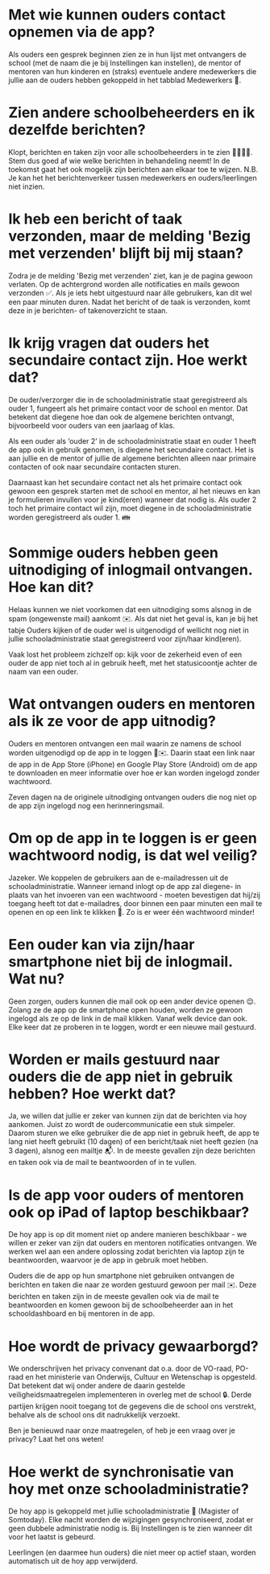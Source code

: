 # Met wie kunnen ouders contact opnemen via de app?
Als ouders een gesprek beginnen zien ze in hun lijst met ontvangers de school (met de naam die je bij Instellingen kan instellen), de mentor of mentoren van hun kinderen en (straks) eventuele andere medewerkers die jullie aan de ouders hebben gekoppeld in het tabblad Medewerkers 💬.

# Zien andere schoolbeheerders en ik dezelfde berichten?
Klopt, berichten en taken zijn voor alle schoolbeheerders in te zien 👩‍💻👨‍💻.  Stem dus goed af wie welke berichten in behandeling neemt! In de toekomst gaat het ook mogelijk zijn berichten aan elkaar toe te wijzen. N.B. Je kan het het berichtenverkeer tussen medewerkers en ouders/leerlingen niet inzien.

# Ik heb een bericht of taak verzonden, maar de melding 'Bezig met verzenden' blijft bij mij staan?
Zodra je de melding 'Bezig met verzenden' ziet, kan je de pagina gewoon verlaten. Op de achtergrond worden alle notificaties en mails gewoon verzonden ✅. Als je iets hebt uitgestuurd naar álle gebruikers, kan dit wel een paar minuten duren. Nadat het bericht of de taak is verzonden, komt deze in je berichten- of takenoverzicht te staan.

# Ik krijg vragen dat ouders het secundaire contact zijn. Hoe werkt dat?
De ouder/verzorger die in de schooladministratie staat geregistreerd als ouder 1, fungeert als het primaire contact voor de school en mentor. Dat betekent dat diegene hoe dan ook de algemene berichten ontvangt, bijvoorbeeld voor ouders van een jaarlaag of klas.

Als een ouder als ‘ouder 2’ in de schooladministratie staat en ouder 1 heeft de app ook in gebruik genomen, is diegene het secundaire contact. Het is aan jullie en de mentor of jullie de algemene berichten alleen naar primaire contacten of ook naar secundaire contacten sturen.

Daarnaast kan het secundaire contact net als het primaire contact ook gewoon een gesprek starten met de school en mentor, al het nieuws en kan je formulieren invullen voor je kind(eren) wanneer dat nodig is. Als ouder 2 toch het primaire contact wil zijn, moet diegene in de schooladministratie worden geregistreerd als ouder 1. 👪

# Sommige ouders hebben geen uitnodiging of inlogmail ontvangen. Hoe kan dit?
Helaas kunnen we niet voorkomen dat een uitnodiging soms alsnog in de spam (ongewenste mail) aankomt ✉️. Als dat niet het geval is, kan je bij het tabje Ouders kijken of de ouder wel is uitgenodigd of wellicht nog niet in jullie schooladministratie staat geregistreerd voor zijn/haar kind(eren).

Vaak lost het probleem zichzelf op: kijk voor de zekerheid even of een ouder de app niet toch al in gebruik heeft, met het statusicoontje achter de naam van een ouder.

# Wat ontvangen ouders en mentoren als ik ze voor de app uitnodig?
Ouders en mentoren ontvangen een mail waarin ze namens de school worden uitgenodigd op de app in te loggen 🏫✉️. Daarin staat een link naar de app in de App Store (iPhone) en Google Play Store (Android) om de app te downloaden en meer informatie over hoe er kan worden ingelogd zonder wachtwoord.

Zeven dagen na de originele uitnodiging ontvangen ouders die nog niet op de app zijn ingelogd nog een herinneringsmail.

# Om op de app in te loggen is er geen wachtwoord nodig, is dat wel veilig?
Jazeker. We koppelen de gebruikers aan de e-mailadressen uit de schooladministratie. Wanneer iemand inlogt op de app zal diegene- in plaats van het invoeren van een wachtwoord - moeten bevestigen dat hij/zij toegang heeft tot dat e-mailadres, door binnen een paar minuten een mail te openen en op een link te klikken 🔗. Zo is er weer één wachtwoord minder!

# Een ouder kan via zijn/haar smartphone niet bij de inlogmail. Wat nu?
Geen zorgen, ouders kunnen die mail ook op een ander device openen 😌. Zolang ze de app op de smartphone open houden, worden ze gewoon ingelogd als ze op de link in de mail klikken. Vanaf welk device dan ook. Elke keer dat ze proberen in te loggen, wordt er een nieuwe mail gestuurd.

# Worden er mails gestuurd naar ouders die de app niet in gebruik hebben? Hoe werkt dat?
Ja, we willen dat jullie er zeker van kunnen zijn dat de berichten via hoy aankomen. Juist zo wordt de oudercommunicatie een stuk simpeler. Daarom sturen we elke gebruiker die de app niet in gebruik heeft, de app te lang niet heeft gebruikt (10 dagen) of een bericht/taak niet heeft gezien (na 3 dagen), alsnog een mailtje 📬. In de meeste gevallen zijn deze berichten en taken ook via de mail te beantwoorden of in te vullen.

# Is de app voor ouders of mentoren ook op iPad of laptop beschikbaar?
De hoy app is op dit moment niet op andere manieren beschikbaar - we willen er zeker van zijn dat ouders en mentoren notificaties ontvangen. We werken wel aan een andere oplossing zodat berichten via laptop zijn te beantwoorden, waarvoor je de app in gebruik moet hebben.

Ouders die de app op hun smartphone niet gebruiken ontvangen de berichten en taken die naar ze worden gestuurd gewoon per mail ✉️. Deze berichten en taken zijn in de meeste gevallen ook via de mail te beantwoorden en komen gewoon bij de schoolbeheerder aan in het schooldashboard en bij mentoren in de app.

# Hoe wordt de privacy gewaarborgd?
We onderschrijven het privacy convenant dat o.a. door de VO-raad, PO-raad en het ministerie van Onderwijs, Cultuur en Wetenschap is opgesteld. Dat betekent dat wij onder andere de daarin gestelde veiligheidsmaatregelen implementeren in overleg met de school 🔒. Derde partijen krijgen nooit toegang tot de gegevens die de school ons verstrekt, behalve als de school ons dit nadrukkelijk verzoekt.

Ben je benieuwd naar onze maatregelen, of heb je een vraag over je privacy? Laat het ons weten!

# Hoe werkt de synchronisatie van hoy met onze schooladministratie?
De hoy app is gekoppeld met jullie schooladministratie 📑 (Magister of Somtoday). Elke nacht worden de wijzigingen gesynchroniseerd, zodat er geen dubbele administratie nodig is. Bij Instellingen is te zien wanneer dit voor het laatst is gebeurd.

Leerlingen (en daarmee hun ouders) die niet meer op actief staan, worden automatisch uit de hoy app verwijderd.
